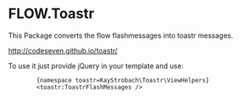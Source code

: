 FLOW.Toastr
===========

This Package converts the flow flashmessages into toastr messages.

http://codeseven.github.io/toastr/

To use it just provide jQuery in your template and use:

```
		{namespace toastr=KayStrobach\Toastr\ViewHelpers}
		<toastr:ToastrFlashMessages />
```
